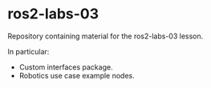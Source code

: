 # ros2-labs-03

Repository containing material for the ros2-labs-03 lesson.<br>

In particular:
- Custom interfaces package.
- Robotics use case example nodes.
